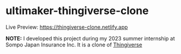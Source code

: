 # ultimaker-thingiverse-clone
Live Preview: https://thingiverse-clone.netlify.app

**NOTE:** I developed this project during my 2023 summer internship at Sompo Japan Insurance Inc. It is a clone of [Thingiverse](https://thingiverse.com)
